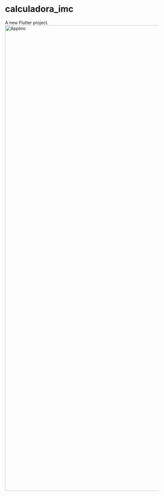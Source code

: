 # calculadora_imc

A new Flutter project.
<img width="720" height="1520" alt="AppImc" src="https://github.com/user-attachments/assets/f9ff1c9d-0ffc-4f29-96e5-b554166ec72b" />
